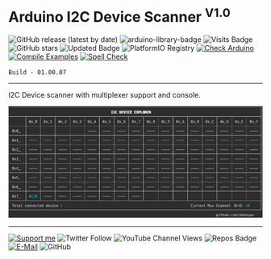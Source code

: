 # Arduino I2C Device Scanner <sup>V1.0</sup>

![GitHub release (latest by date)](https://img.shields.io/github/v/release/akkoyun/I2C_Scanner) ![arduino-library-badge](https://www.ardu-badge.com/badge/I2C_Scanner.svg?) ![Visits Badge](https://badges.pufler.dev/visits/akkoyun/I2C_Scanner) ![GitHub stars](https://img.shields.io/github/stars/akkoyun/I2C_Scanner?style=flat&logo=github) ![Updated Badge](https://badges.pufler.dev/updated/akkoyun/I2C_Scanner) ![PlatformIO Registry](https://badges.registry.platformio.org/packages/akkoyun/library/I2C_Scanner.svg) 
[![Check Arduino](https://github.com/akkoyun/I2C_Scanner/actions/workflows/check-arduino.yml/badge.svg)](https://github.com/akkoyun/I2C_Scanner/actions/workflows/check-arduino.yml) [![Compile Examples](https://github.com/akkoyun/I2C_Scanner/actions/workflows/compile-examples.yml/badge.svg)](https://github.com/akkoyun/I2C_Scanner/actions/workflows/compile-examples.yml) [![Spell Check](https://github.com/akkoyun/I2C_Scanner/actions/workflows/spell-check.yml/badge.svg)](https://github.com/akkoyun/I2C_Scanner/actions/workflows/spell-check.yml)

	Build - 01.00.07

---

I2C Device scanner with multiplexer support and console.

![I2C Scanner](/Documents/ScreenShot.png)

---

[![Support me](https://img.shields.io/badge/Support-PATREON-GREEN.svg)](https://www.patreon.com/bePatron?u=62967889) ![Twitter Follow](https://img.shields.io/twitter/follow/gunceakkoyun?style=social) ![YouTube Channel Views](https://img.shields.io/youtube/channel/views/UCIguQGdaBT1GnnVMz5qAZ2Q?style=social) ![Repos Badge](https://badges.pufler.dev/repos/akkoyun) [![E-Mail](https://img.shields.io/badge/E_Mail-Mehmet_Gunce_Akkoyun-blue.svg)](mailto:akkoyun@me.com) ![GitHub](https://img.shields.io/github/license/akkoyun/Statistical) 